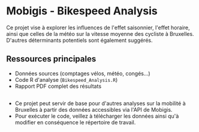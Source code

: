 # Mobigis - Bikespeed Analysis

Ce projet vise à explorer les influences de l'effet saisonnier, l'effet horaire, ainsi que celles de la météo sur la vitesse moyenne des cycliste à Bruxelles.
D'autres déterminants potentiels sont également suggérés.

## Ressources principales

- Données sources (comptages vélos, météo, congés...)
- Code R d'analyse (`Bikespeed_Analysis.R`)
- Rapport PDF complet des résultats

## 
- Ce projet peut servir de base pour d'autres analyses sur la mobilité à Bruxelles à partir des données accessibles via l'API de Mobigis.
- Pour exécuter le code, veillez à télécharger les données ainsi qu'à modifier en conséquence le répertoire de travail.
